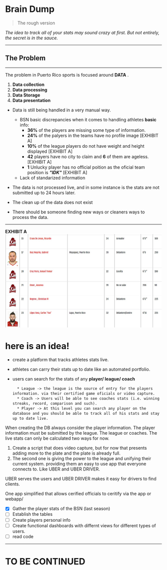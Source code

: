 # Brain Dump     
                           
>The rough version

   
*The idea to track all of your stats may sound crazy at first. But not entirely, the secret is in the sauce.*

---

 ## The Problem 
---
The problem in Puerto Rico sports is focused around  **DATA** . 

1. **Data collection** 
2. **Data processing**
3. **Data Storage** 
4. **Data presentation**


- Data is still being handled in a very manual way.
   - BSN basic discrepancies when it comes to handling athletes **basic** info:
       - **36%** of the players are missing some type of information. 
       - **24%** of the palyers in the teams have no profile image [EXHIBIT A]
       - **10%** of the league players do not have weight and height displayed [EXHIBIT A]
       - **42** players have no city to claim  and **6** of them are ageless. [EXHIBIT A]
       - **1** Unlucky player has no official poition as the oficial team position is ***"IDK"*** [EXHIBIT A]
   - Lack of standarized information


- The data is not processed live, and in some instance is the stats are not submitted up to 24 hours later. 
- The clean up of the data does not exist
- There should be someone finding new ways or cleaners ways to process the data. 
---
**EXHIBIT A**
![EXHIBIT A](Web%20capture_12-12-2022_01126_www.bsnpr.com.jpeg)



# here is an idea!

- create a platform that tracks athletes stats live.
- athletes can carry their stats up to date like an automated portfolio.
- users can search for the stats of any **player/ league/ coach** 
        
        * League -> the league is the source of entry for the players information. via their certified game oficials or video capture.
        * Coach -> Users will be able to see coaches stats (i.e. winning streaks, record, comparison and such). 
        * Player -> At this level you can search any player on the database and you should be able to track all of his stats and stay up to date live. 

When creating the DB always consider the player information. The player information must be submitted by the league. The league or coaches. The live stats can only be calculated two ways for now. 
1. Create a script that does video capture, but for now that presents adding more to the plate and the plate is already full. 
2. The second one is giving the power to the league and unifying their current system. providing them an easy to use app that everyone connects to. Like UBER and UBER DRIVER. 

UBER serves the users and UBER DRIVER makes it easy for drivers to find clients.

One app simplified that allows cerified officials to ceritify via the app or webapp/


- [X] Gather the player stats of the BSN (last season)
- [ ] Establish the tables 
- [ ] Create players personal info 
- [ ] Create functional dashboards with differnt views for different types of users.  
- [ ] read code

---
# TO BE CONTINUED

